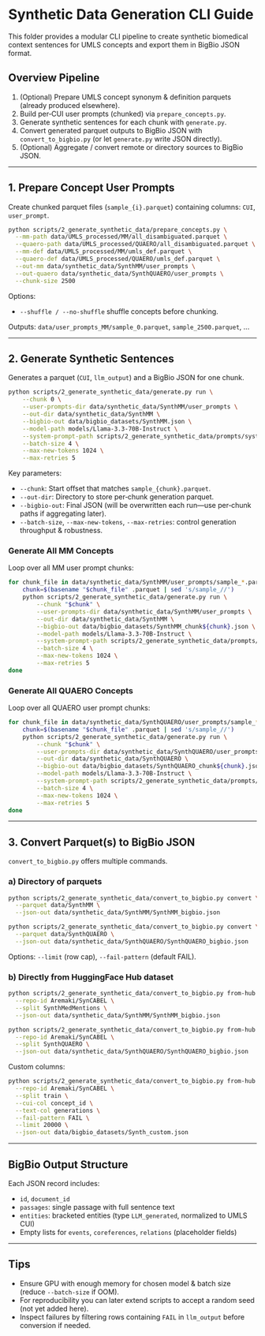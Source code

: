 # Synthetic Data Generation CLI Guide

This folder provides a modular CLI pipeline to create synthetic biomedical context sentences for UMLS concepts and export them in BigBio JSON format.

## Overview Pipeline
1. (Optional) Prepare UMLS concept synonym & definition parquets (already produced elsewhere).
2. Build per‑CUI user prompts (chunked) via `prepare_concepts.py`.
3. Generate synthetic sentences for each chunk with `generate.py`.
4. Convert generated parquet outputs to BigBio JSON with `convert_to_bigbio.py` (or let `generate.py` write JSON directly).
5. (Optional) Aggregate / convert remote or directory sources to BigBio JSON.

---
## 1. Prepare Concept User Prompts
Create chunked parquet files (`sample_{i}.parquet`) containing columns: `CUI`, `user_prompt`.

```bash
python scripts/2_generate_synthetic_data/prepare_concepts.py \
  --mm-path data/UMLS_processed/MM/all_disambiguated.parquet \
  --quaero-path data/UMLS_processed/QUAERO/all_disambiguated.parquet \
  --mm-def data/UMLS_processed/MM/umls_def.parquet \
  --quaero-def data/UMLS_processed/QUAERO/umls_def.parquet \
  --out-mm data/synthetic_data/SynthMM/user_prompts \
  --out-quaero data/synthetic_data/SynthQUAERO/user_prompts \
  --chunk-size 2500
```
Options:
- `--shuffle / --no-shuffle` shuffle concepts before chunking.

Outputs: `data/user_prompts_MM/sample_0.parquet`, `sample_2500.parquet`, ...

---
## 2. Generate Synthetic Sentences
Generates a parquet (`CUI`, `llm_output`) and a BigBio JSON for one chunk.

```bash
python scripts/2_generate_synthetic_data/generate.py run \
    --chunk 0 \
    --user-prompts-dir data/synthetic_data/SynthMM/user_prompts \
    --out-dir data/synthetic_data/SynthMM \
    --bigbio-out data/bigbio_datasets/SynthMM.json \
    --model-path models/Llama-3.3-70B-Instruct \
    --system-prompt-path scripts/2_generate_synthetic_data/prompts/system_prompt_mm.txt \
    --batch-size 4 \
    --max-new-tokens 1024 \
    --max-retries 5
```

Key parameters:
- `--chunk`: Start offset that matches `sample_{chunk}.parquet`.
- `--out-dir`: Directory to store per‑chunk generation parquet.
- `--bigbio-out`: Final JSON (will be overwritten each run—use per‑chunk paths if aggregating later).
- `--batch-size`, `--max-new-tokens`, `--max-retries`: control generation throughput & robustness.

### Generate All MM Concepts
Loop over all MM user prompt chunks:
```bash
for chunk_file in data/synthetic_data/SynthMM/user_prompts/sample_*.parquet; do
    chunk=$(basename "$chunk_file" .parquet | sed 's/sample_//')
    python scripts/2_generate_synthetic_data/generate.py run \
        --chunk "$chunk" \
        --user-prompts-dir data/synthetic_data/SynthMM/user_prompts \
        --out-dir data/synthetic_data/SynthMM \
        --bigbio-out data/bigbio_datasets/SynthMM_chunk${chunk}.json \
        --model-path models/Llama-3.3-70B-Instruct \
        --system-prompt-path scripts/2_generate_synthetic_data/prompts/system_prompt_mm.txt \
        --batch-size 4 \
        --max-new-tokens 1024 \
        --max-retries 5
done
```

### Generate All QUAERO Concepts  
Loop over all QUAERO user prompt chunks:
```bash
for chunk_file in data/synthetic_data/SynthQUAERO/user_prompts/sample_*.parquet; do
    chunk=$(basename "$chunk_file" .parquet | sed 's/sample_//')
    python scripts/2_generate_synthetic_data/generate.py run \
        --chunk "$chunk" \
        --user-prompts-dir data/synthetic_data/SynthQUAERO/user_prompts \
        --out-dir data/synthetic_data/SynthQUAERO \
        --bigbio-out data/bigbio_datasets/SynthQUAERO_chunk${chunk}.json \
        --model-path models/Llama-3.3-70B-Instruct \
        --system-prompt-path scripts/2_generate_synthetic_data/prompts/system_prompt_quaero.txt \
        --batch-size 4 \
        --max-new-tokens 1024 \
        --max-retries 5
done
```

---
## 3. Convert Parquet(s) to BigBio JSON
`convert_to_bigbio.py` offers multiple commands.

### a) Directory of parquets
```bash
python scripts/2_generate_synthetic_data/convert_to_bigbio.py convert \
  --parquet data/SynthMM \
  --json-out data/synthetic_data/SynthMM/SynthMM_bigbio.json
```
```bash
python scripts/2_generate_synthetic_data/convert_to_bigbio.py convert \
  --parquet data/SynthQUAERO \
  --json-out data/synthetic_data/SynthQUAERO/SynthQUAERO_bigbio.json
```
Options: `--limit` (row cap), `--fail-pattern` (default FAIL).

### b) Directly from HuggingFace Hub dataset
```bash
python scripts/2_generate_synthetic_data/convert_to_bigbio.py from-hub \
  --repo-id Aremaki/SynCABEL \
  --split SynthMedMentions \
  --json-out data/synthetic_data/SynthMM/SynthMM_bigbio.json
```
```bash
python scripts/2_generate_synthetic_data/convert_to_bigbio.py from-hub \
  --repo-id Aremaki/SynCABEL \
  --split SynthQUAERO \
  --json-out data/synthetic_data/SynthQUAERO/SynthQUAERO_bigbio.json
```
Custom columns:
```bash
python scripts/2_generate_synthetic_data/convert_to_bigbio.py from-hub \
  --repo-id Aremaki/SynCABEL \
  --split train \
  --cui-col concept_id \
  --text-col generations \
  --fail-pattern FAIL \
  --limit 20000 \
  --json-out data/bigbio_datasets/Synth_custom.json
```
---
## BigBio Output Structure
Each JSON record includes:
- `id`, `document_id`
- `passages`: single passage with full sentence text
- `entities`: bracketed entities (type `LLM_generated`, normalized to UMLS CUI)
- Empty lists for `events`, `coreferences`, `relations` (placeholder fields)

---
## Tips
- Ensure GPU with enough memory for chosen model & batch size (reduce `--batch-size` if OOM).
- For reproducibility you can later extend scripts to accept a random seed (not yet added here).
- Inspect failures by filtering rows containing `FAIL` in `llm_output` before conversion if needed.
